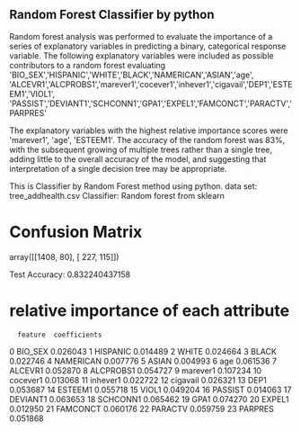 ## Random Forest Classifier by python

Random forest analysis was performed to evaluate the importance of a series of explanatory variables in predicting a binary, categorical response variable. The following explanatory variables were included as possible contributors to a random forest evaluating 'BIO_SEX','HISPANIC','WHITE','BLACK','NAMERICAN','ASIAN','age', 'ALCEVR1','ALCPROBS1','marever1','cocever1','inhever1','cigavail','DEP1','ESTEEM1','VIOL1',
'PASSIST','DEVIANT1','SCHCONN1','GPA1','EXPEL1','FAMCONCT','PARACTV','PARPRES'

The explanatory variables with the highest relative importance scores were 'marever1', 'age', 'ESTEEM1'. The accuracy of the random forest was 83%, with the subsequent growing of multiple trees rather than a single tree, adding little to the overall accuracy of the model, and suggesting that interpretation of a single decision tree may be appropriate.

This is Classifier by Random Forest method using python.
data set: tree_addhealth.csv
Classifier: Random forest from sklearn

# Confusion Matrix
array([[1408,   80],
       [ 227,  115]])
       
Test Accuracy: 0.832240437158

# relative importance of each attribute
      feature  coefficients
0     BIO_SEX      0.026043
1    HISPANIC      0.014489
2       WHITE      0.024664
3       BLACK      0.022746
4   NAMERICAN      0.007776
5       ASIAN      0.004993
6         age      0.061536
7     ALCEVR1      0.052870
8   ALCPROBS1      0.054727
9    marever1      0.107234
10   cocever1      0.013068
11   inhever1      0.022722
12   cigavail      0.026321
13       DEP1      0.053687
14    ESTEEM1      0.055718
15      VIOL1      0.049204
16    PASSIST      0.014063
17   DEVIANT1      0.063653
18   SCHCONN1      0.065462
19       GPA1      0.074270
20     EXPEL1      0.012950
21   FAMCONCT      0.060176
22    PARACTV      0.059759
23    PARPRES      0.051868

